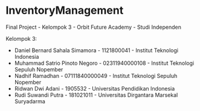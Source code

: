 # InventoryManagement
Final Project - Kelompok 3 - Orbit Future Academy - Studi Independen

Kelompok 3:
<ul>
  <li>Daniel Bernard Sahala Simamora - 1121800041 - Institut Teknologi Indonesia</li>
  <li>Muhammad Satrio Pinoto Negoro - 02311940000108 - Institut Teknologi Sepuluh Nopember</li>
  <li>Nadhif Ramadhan - 07111840000049 - Institut Teknologi Sepuluh Nopember</li>
  <li>Ridwan Dwi Adani - 1905532 - Universitas Pendidikan Indonesia</li>
  <li>Rudi Suwandi Putra - 181021011 - Universitas Dirgantara Marsekal Suryadarma</li>
</ul>
